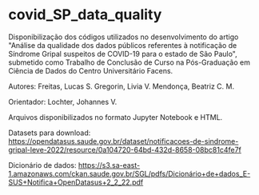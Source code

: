 # covid_SP_data_quality

Disponibilização dos códigos utilizados no desenvolvimento do artigo "Análise da qualidade dos dados públicos referentes à notificação de Síndrome Gripal suspeitos de COVID-19 para o estado de São Paulo", submetido como Trabalho de Conclusão de Curso na Pós-Graduação em Ciência de Dados do Centro Universitário Facens.

Autores: Freitas, Lucas S.  Gregorin, Livia V. Mendonça, Beatriz C. M.

Orientador: Lochter, Johannes V.

Arquivos disponibilizados no formato Jupyter Notebook e HTML.

Datasets para download: https://opendatasus.saude.gov.br/dataset/notificacoes-de-sindrome-gripal-leve-2022/resource/0a104720-64bd-432d-8658-08bc81c4fe7f

Dicionário de dados: https://s3.sa-east-1.amazonaws.com/ckan.saude.gov.br/SGL/pdfs/Dicionário+de+dados_E-SUS+Notifica+OpenDatasus+2_2_22.pdf
